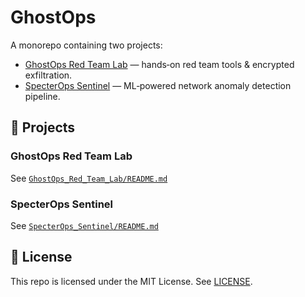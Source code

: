 # GhostOps  
A monorepo containing two projects:

- [GhostOps Red Team Lab](./GhostOps_Red_Team_Lab) — hands‑on red team tools & encrypted exfiltration.  
- [SpecterOps Sentinel](./SpecterOps_Sentinel) — ML‑powered network anomaly detection pipeline.

## 📂 Projects

### GhostOps Red Team Lab  
See [`GhostOps_Red_Team_Lab/README.md`](./GhostOps_Red_Team_Lab/README.md)

### SpecterOps Sentinel  
See [`SpecterOps_Sentinel/README.md`](./SpecterOps_Sentinel/README.md)

## 📜 License  
This repo is licensed under the MIT License. See [LICENSE](LICENSE).
